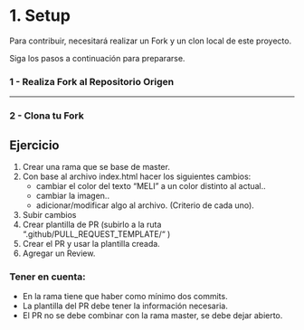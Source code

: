 # 1. Setup

Para contribuir, necesitará realizar un Fork y un clon local de este proyecto.


Siga los pasos a continuación para prepararse.

### 1 - Realiza Fork al Repositorio Origen

---

### 2 - Clona tu Fork


## Ejercicio
1. Crear una rama que se base de master. 
2. Con base al archivo index.html hacer los siguientes cambios:  
   * cambiar el color del texto “MELI” a un color distinto al actual..
   * cambiar la imagen.. 
   * adicionar/modificar algo al archivo. (Criterio de cada uno). 
3.  Subir cambios
4.  Crear plantilla de PR (subirlo a la ruta “.github/PULL_REQUEST_TEMPLATE/“ )
5.  Crear el PR y usar la plantilla creada. 
6.  Agregar un Review. 

### Tener en cuenta:  
* En la rama tiene que haber como mínimo dos commits. 
* La plantilla del PR debe tener la información necesaria. 
* El PR no se debe combinar con la rama master, se debe dejar abierto.  
